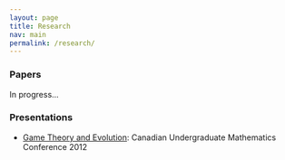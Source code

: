 ```yaml
---
layout: page
title: Research
nav: main
permalink: /research/
---
```


### Papers

In progress...

### Presentations

- [Game Theory and Evolution](/assets/GameTheoryEvolution.pdf): Canadian Undergraduate Mathematics Conference 2012
